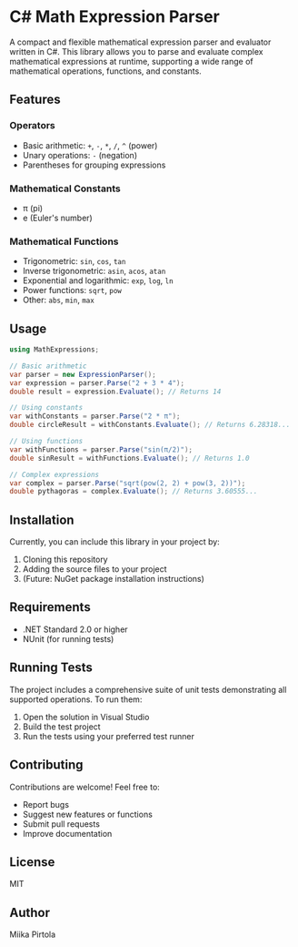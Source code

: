# C# Math Expression Parser

A compact and flexible mathematical expression parser and evaluator written in C#. This library allows you to parse and evaluate complex mathematical expressions at runtime, supporting a wide range of mathematical operations, functions, and constants.

## Features

### Operators
- Basic arithmetic: `+`, `-`, `*`, `/`, `^` (power)
- Unary operations: `-` (negation)
- Parentheses for grouping expressions

### Mathematical Constants
- π (pi)
- e (Euler's number)

### Mathematical Functions
- Trigonometric: `sin`, `cos`, `tan`
- Inverse trigonometric: `asin`, `acos`, `atan`
- Exponential and logarithmic: `exp`, `log`, `ln`
- Power functions: `sqrt`, `pow`
- Other: `abs`, `min`, `max`

## Usage

```csharp
using MathExpressions;

// Basic arithmetic
var parser = new ExpressionParser();
var expression = parser.Parse("2 + 3 * 4");
double result = expression.Evaluate(); // Returns 14

// Using constants
var withConstants = parser.Parse("2 * π");
double circleResult = withConstants.Evaluate(); // Returns 6.28318...

// Using functions
var withFunctions = parser.Parse("sin(π/2)");
double sinResult = withFunctions.Evaluate(); // Returns 1.0

// Complex expressions
var complex = parser.Parse("sqrt(pow(2, 2) + pow(3, 2))");
double pythagoras = complex.Evaluate(); // Returns 3.60555...
```

## Installation

Currently, you can include this library in your project by:
1. Cloning this repository
2. Adding the source files to your project
3. (Future: NuGet package installation instructions)

## Requirements

- .NET Standard 2.0 or higher
- NUnit (for running tests)

## Running Tests

The project includes a comprehensive suite of unit tests demonstrating all supported operations. To run them:

1. Open the solution in Visual Studio
2. Build the test project
3. Run the tests using your preferred test runner

## Contributing

Contributions are welcome! Feel free to:
- Report bugs
- Suggest new features or functions
- Submit pull requests
- Improve documentation

## License

MIT

## Author

Miika Pirtola
